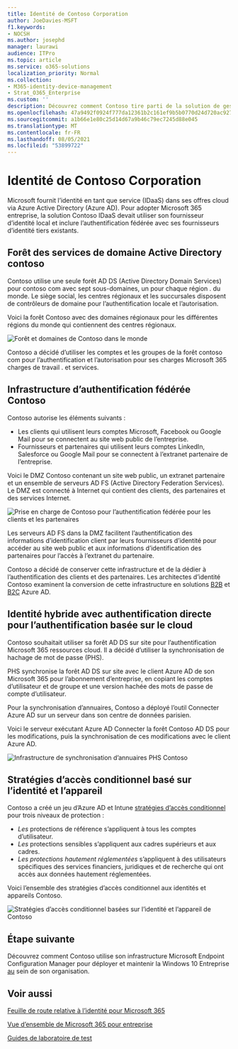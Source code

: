 ```yaml
---
title: Identité de Contoso Corporation
author: JoeDavies-MSFT
f1.keywords:
- NOCSH
ms.author: josephd
manager: laurawi
audience: ITPro
ms.topic: article
ms.service: o365-solutions
localization_priority: Normal
ms.collection:
- M365-identity-device-management
- Strat_O365_Enterprise
ms.custom: ''
description: Découvrez comment Contoso tire parti de la solution de gestion des identités IDaaS et propose à ses employés une authentification basée sur le cloud, et une authentification fédérée à ses partenaires et ses clients.
ms.openlocfilehash: 47a9492f0924f777da12361b2c161ef9b5b0770d24d720ac927b02b44f369bc8
ms.sourcegitcommit: a1b66e1e80c25d14d67a9b46c79ec7245d88e045
ms.translationtype: MT
ms.contentlocale: fr-FR
ms.lasthandoff: 08/05/2021
ms.locfileid: "53899722"
---
```

# <a name="identity-for-the-contoso-corporation"></a>Identité de Contoso Corporation

Microsoft fournit l’identité en tant que service (IDaaS) dans ses offres cloud via Azure Active Directory (Azure AD). Pour adopter Microsoft 365 entreprise, la solution Contoso IDaaS devait utiliser son fournisseur d’identité local et inclure l’authentification fédérée avec ses fournisseurs d’identité tiers existants.

## <a name="the-contoso-active-directory-domain-services-forest"></a>Forêt des services de domaine Active Directory contoso

Contoso utilise une seule forêt AD DS (Active Directory Domain Services) pour contoso com avec sept sous-domaines, un pour chaque région \. du monde. Le siège social, les centres régionaux et les succursales disposent de contrôleurs de domaine pour l’authentification locale et l’autorisation.

Voici la forêt Contoso avec des domaines régionaux pour les différentes régions du monde qui contiennent des centres régionaux.

![Forêt et domaines de Contoso dans le monde](../media/contoso-identity/contoso-identity-fig1.png)
 
Contoso a décidé d’utiliser les comptes et les groupes de la forêt contoso com pour l’authentification et l’autorisation pour ses charges Microsoft 365 charges de travail \. et services.

## <a name="the-contoso-federated-authentication-infrastructure"></a>Infrastructure d’authentification fédérée Contoso

Contoso autorise les éléments suivants :

- Les clients qui utilisent leurs comptes Microsoft, Facebook ou Google Mail pour se connectent au site web public de l’entreprise.
- Fournisseurs et partenaires qui utilisent leurs comptes LinkedIn, Salesforce ou Google Mail pour se connectent à l’extranet partenaire de l’entreprise.

Voici le DMZ Contoso contenant un site web public, un extranet partenaire et un ensemble de serveurs AD FS (Active Directory Federation Services). Le DMZ est connecté à Internet qui contient des clients, des partenaires et des services Internet.

![Prise en charge de Contoso pour l’authentification fédérée pour les clients et les partenaires](../media/contoso-identity/contoso-identity-fig2.png)
 
Les serveurs AD FS dans la DMZ facilitent l’authentification des informations d’identification client par leurs fournisseurs d’identité pour accéder au site web public et aux informations d’identification des partenaires pour l’accès à l’extranet du partenaire.

Contoso a décidé de conserver cette infrastructure et de la dédier à l’authentification des clients et des partenaires. Les architectes d’identité Contoso examinent la conversion de cette infrastructure en solutions [B2B](/azure/active-directory/b2b/hybrid-organizations) et [B2C](/azure/active-directory-b2c/solution-articles) Azure AD.

## <a name="hybrid-identity-with-password-hash-synchronization-for-cloud-based-authentication"></a>Identité hybride avec authentification directe pour l’authentification basée sur le cloud

Contoso souhaitait utiliser sa forêt AD DS sur site pour l’authentification Microsoft 365 ressources cloud. Il a décidé d’utiliser la synchronisation de hachage de mot de passe (PHS).

PHS synchronise la forêt AD DS sur site avec le client Azure AD de son Microsoft 365 pour l’abonnement d’entreprise, en copiant les comptes d’utilisateur et de groupe et une version hachée des mots de passe de compte d’utilisateur.

Pour la synchronisation d’annuaires, Contoso a déployé l’outil Connecter Azure AD sur un serveur dans son centre de données parisien.

Voici le serveur exécutant Azure AD Connecter la forêt Contoso AD DS pour les modifications, puis la synchronisation de ces modifications avec le client Azure AD.

![Infrastructure de synchronisation d’annuaires PHS Contoso](../media/contoso-identity/contoso-identity-fig4.png)
 
## <a name="conditional-access-policies-for-identity-and-device-access"></a>Stratégies d’accès conditionnel basé sur l’identité et l’appareil

Contoso a créé un jeu d’Azure AD et Intune [stratégies d’accès conditionnel](../security/office-365-security/identity-access-policies.md) pour trois niveaux de protection :

- *Les* protections de référence s’appliquent à tous les comptes d’utilisateur.
- *Les* protections sensibles s’appliquent aux cadres supérieurs et aux cadres.
- *Les protections hautement réglementées* s’appliquent à des utilisateurs spécifiques des services financiers, juridiques et de recherche qui ont accès aux données hautement réglementées.

Voici l’ensemble des stratégies d’accès conditionnel aux identités et appareils Contoso.

![Stratégies d’accès conditionnel basées sur l’identité et l’appareil de Contoso](../media/contoso-identity/contoso-identity-fig5.png)
 
## <a name="next-step"></a>Étape suivante

Découvrez comment Contoso utilise son infrastructure Microsoft Endpoint Configuration Manager pour déployer et maintenir la Windows 10 Entreprise [au](contoso-win10.md) sein de son organisation.

## <a name="see-also"></a>Voir aussi

[Feuille de route relative à l’identité pour Microsoft 365](identity-roadmap-microsoft-365.md)

[Vue d’ensemble de Microsoft 365 pour entreprise](microsoft-365-overview.md)

[Guides de laboratoire de test](m365-enterprise-test-lab-guides.md)